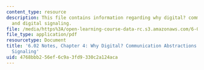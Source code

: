 ```yaml
---
content_type: resource
description: This file contains information regarding why digital? communication abstractions
  and digital signaling.
file: /media/https%3A/open-learning-course-data-rc.s3.amazonaws.com/6-02-introduction-to-eecs-ii-digital-communication-systems-fall-2012/4768bbb256ef6c9a3fd9330c2a124aca_MIT6_02F12_chap04.pdf
file_type: application/pdf
resourcetype: Document
title: '6.02 Notes, Chapter 4: Why Digital? Communication Abstractions and Digital
  Signaling'
uid: 4768bbb2-56ef-6c9a-3fd9-330c2a124aca
---
```

